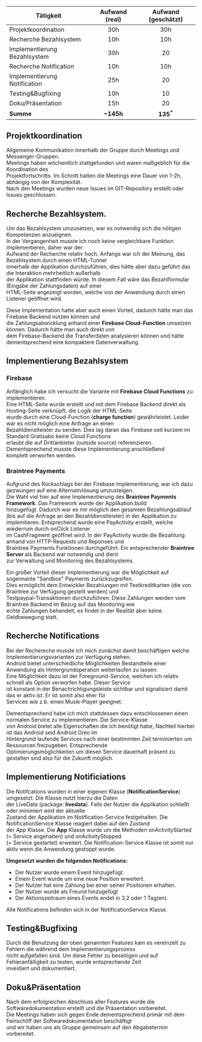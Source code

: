 
| Tätigkeit                 | Aufwand (real)  | Aufwand (geschätzt) |  
|---------------------------|:---------------:|:-------------------:|  
|Projektkoordination           | 30h            | 30h                 |  
|Recherche Bezahlsystem        | 10h            | 10h                 |  
|Implementierung Bezahlsystem  | 30h            | 20                  |  
|Recherche Notification        | 10h            | 10h                 |  
|Implementierung Notification  | 25h            | 20                  |  
|Testing&Bugfixing             | 10h            | 10                 |  
|Doku/Präsentation             | 15h            | 20                  |  
|**Summe** | **~145h** | **135<sup>\*</sup>**|
  
  
## Projektkoordination  
  
Allgemeine Kommunikation innerhalb der Gruppe durch Meetings und Messenger-Gruppen.  
Meetings haben wöchentlich stattgefunden und waren maßgeblich für die Koordination des  
Projektfortschritts. Im Schnitt hatten die Meetings eine Dauer von 1-2h, abhängig von der Komplexität.  
Nach den Meetings wurden neue Issues im GIT-Repository erstellt oder Issues geschlossen.  
  
## Recherche Bezahlsystem.  
Um das Bezahlsystem umzusetzen, war es notwendig sich die nötigen Kompetenzen anzueignen.  
In der Vergangenheit musste ich noch keine vergleichbare Funktion implementieren, daher war der   
Aufwand der Recherche relativ hoch. Anfangs war ich der Meinung, das Bezahlsystem durch einen HTML-Tunnel  
innerhalb der Applikation durchzuführen, dies hätte aber dazu geführt das die Interaktion mehrheitlich außerhalb  
der Applikation stattfinden würde. In diesem Fall wäre das Bezahlformular (Eingabe der Zahlungsdaten) auf einer  
HTML-Seite angezeigt worden, welche von der Anwendung durch einen Listener geöffnet wird.  
  
Diese Implementation hatte aber auch einen Vorteil, dadurch hätte man das Firebase Backend nutzen können und  
die Zahlungsabwicklung anhand einer **Firebase Cloud-Function** umsetzen können. Dadurch hätte man auch direkt von  
dem Firebase-Backend die Transferdaten analysieren können und hätte dementsprechend eine kompaktere Datenverwaltung.  
  
## Implementierung Bezahlsystem  
### Firebase  
Anfänglich habe ich versucht die Variante mit **Firebase Cloud Functions** zu implementieren.  
Eine HTML-Seite wurde erstellt und mit dem Firebase Backend direkt als Hosting-Seite verknüpft, die Logik der HTML-Seite  
wurde durch eine Cloud-Function (**charge function**) gewährleistet. Leider war es nicht möglich eine Anfrage an einen  
Bezahldienstleister zu senden. Dies lag daran das Firebase seit kurzem im Standard Gratisabo keine Cloud Functions  
erlaubt die auf Drittanbieter (outside source) referenzieren. Dementsprechend musste diese Implementierung anschließend  
komplett verworfen werden.  
  
### Braintree Payments  
Aufgrund des Rückschlags bei der Firebase Implementierung, war ich dazu gezwungen auf eine Alternativlösung umzusteigen.  
Die Wahl viel hier auf eine Implementierung des **Braintree Payments Framework**. Das Framework wurde der Applikation.build  
hinzugefügt. Dadurch war es mir möglich den gesamten Bezahlungsablauf (bis auf die Anfrage an den Bezahldienstleister) in   der Applikation zu implemtieren. Entsprechend wurde eine PayActivity erstellt, welche wiederrum durch onClick Listener  
im CashFragment geöffnet wird. In der PayActivity wurde die Bezahlung anhand von HTTP-Requests und Reponses und  
Braintree Payments Funktionen durchgeführt. Ein entsprechender **Braintree Server** als Backend war notwendig und dient  
zur Verwaltung und Monitoring des Bezahlsystems.  
  
Ein großer Vorteil dieser Implementierung war die Möglichkeit auf sogennante "Sandbox" Payments zurückzugreifen.  
Dies ermöglicht dem Entwickler Bezahlungen mit Testkreditkarten (die von Braintree zur Verfügung gestellt werden) und  
Testpaypal-Transaktionen durchzuführen. Diese Zahlungen werden vom Braintree Backend im Bezug auf das Monitoring wie  
echte Zahlungen behandelt, es findet in der Realität aber keine Geldbewegung statt.  
  
## Recherche Notifications  
Bei der Rechereche musste ich mich zunächst damit beschäftigen welche Implementierungsvarianten zur Verfügung stehen.  
Android bietet unterschiedliche Möglichkeiten Bestandteile einer Anwendung als Hintergrundoperation weiterlaufen zu lassen.  
Eine Möglichkeit dazu ist der Foreground-Service, welchen ich relativ schnell als Option verworfen habe. Dieser Service  
ist konstant in der Benachrichtigungsleiste sichtbar und signalisiert damit das er aktiv ist. Er ist somit also eher für  
Services wie z.b. einen Musik-Player geeignet.  
  
Dementsprechend habe ich mich stattdessen dazu entschlossenen einen normalen Service zu implementieren. Die Service-Klasse  
von Android bietet alle Eigenschaften die ich benötigt habe, Nachteil hierbei ist das Android seid Android Oreo im  
Hintergrund laufende Services nach einer bestimmten Zeit terminierten um Ressourcen freizugeben. Entsprechende   
Optimierungsmöglichkeiten um diesen Service dauerhaft präsent zu gestalten sind also für die Zukunft möglich.  
  
## Implementierung Notificiations  
Die Notifcations wurden in einer eigenen Klasse (**NotificationService**) umgesetzt. Die Klasse nutzt hierzu die Daten  
der LiveData (package: **livedata**). Falls der Nutzer die Applikation schließt oder minimiert wird der aktuelle  
Zustand der Applikation im Notification-Service festgehalten. Die NotificationService Klasse reagiert dabei auf den Zustand  
der *App* Klasse. Die **App** Klasse wurde um die Methoden onActivityStarted (= Service angehalten) und onActivityStopped  
(= Service gestartet) erweitert. Die Notification-Service Klasse ist somit nur aktiv wenn die Anwendung gestoppt wurde.  
  
**Umgesetzt wurden die folgenden Notifications:**
- Der Nutzer wurde einem Event hinzugefügt.  
- Einem Event wurde um eine neue Position erweitert.  
- Der Nutzer hat eine Zahlung bei einer seiner Positionen erhalten.  
- Der Nutzer wurde als Freund hinzugefügt  
- Der Aktionszeitraum eines Events endet in 3,2 oder 1 Tag(en).  
  
Alle Notifications befinden sich in der NotificationService Klasse.  
  
## Testing&Bugfixing  
Durch die Benutzung der oben genannten Features kam es vereinzelt zu Fehlern die während dem Implementierungsprozess   
nicht aufgefallen sind. Um diese Fehler zu beseitigen und auf Fehleranfälligkeit zu testen, wurde entsprechende Zeit  
investiert und dokumentiert.  
  
## Doku&Präsentation  
Nach dem erfolgreichen Abschluss aller Features wurde die Softwaredokumentation erstellt und die Präsentation vorbereitet.  
Die Meetings haben sich gegen Ende dementsprechend primär mit dem Feinschliff der Softwaredokumentation beschäftigt  
und wir haben uns als Gruppe gemeinsam auf den Abgabetermin vorbereitet.